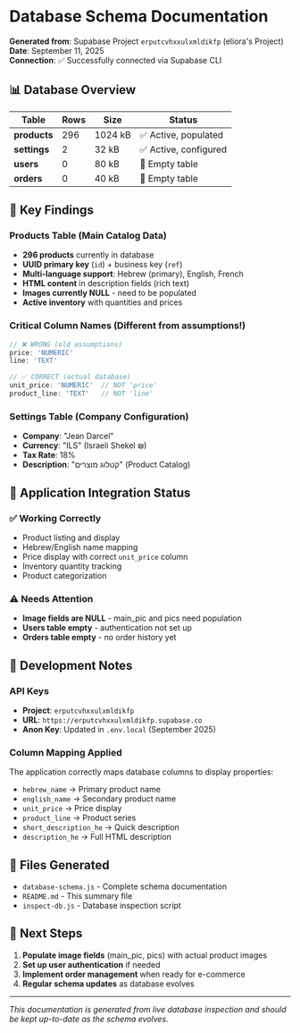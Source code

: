 # Database Schema Documentation

**Generated from**: Supabase Project `erputcvhxxulxmldikfp` (eliora's Project)  
**Date**: September 11, 2025  
**Connection**: ✅ Successfully connected via Supabase CLI

## 📊 Database Overview

| Table | Rows | Size | Status |
|-------|------|------|--------|
| **products** | 296 | 1024 kB | ✅ Active, populated |
| **settings** | 2 | 32 kB | ✅ Active, configured |
| **users** | 0 | 80 kB | 📝 Empty table |
| **orders** | 0 | 40 kB | 📝 Empty table |

## 🔑 Key Findings

### Products Table (Main Catalog Data)
- **296 products** currently in database
- **UUID primary key** (`id`) + business key (`ref`)
- **Multi-language support**: Hebrew (primary), English, French
- **HTML content** in description fields (rich text)
- **Images currently NULL** - need to be populated
- **Active inventory** with quantities and prices

### Critical Column Names (Different from assumptions!)
```javascript
// ❌ WRONG (old assumptions)
price: 'NUMERIC'
line: 'TEXT'

// ✅ CORRECT (actual database)
unit_price: 'NUMERIC'  // NOT 'price'
product_line: 'TEXT'   // NOT 'line'
```

### Settings Table (Company Configuration)
- **Company**: "Jean Darcel"
- **Currency**: "ILS" (Israeli Shekel ₪)
- **Tax Rate**: 18%
- **Description**: "קטלוג מוצרים" (Product Catalog)

## 🎯 Application Integration Status

### ✅ Working Correctly
- Product listing and display
- Hebrew/English name mapping
- Price display with correct `unit_price` column
- Inventory quantity tracking
- Product categorization

### ⚠️ Needs Attention
- **Image fields are NULL** - main_pic and pics need population
- **Users table empty** - authentication not set up
- **Orders table empty** - no order history yet

## 🔧 Development Notes

### API Keys
- **Project**: `erputcvhxxulxmldikfp`
- **URL**: `https://erputcvhxxulxmldikfp.supabase.co`
- **Anon Key**: Updated in `.env.local` (September 2025)

### Column Mapping Applied
The application correctly maps database columns to display properties:
- `hebrew_name` → Primary product name
- `english_name` → Secondary product name  
- `unit_price` → Price display
- `product_line` → Product series
- `short_description_he` → Quick description
- `description_he` → Full HTML description

## 📁 Files Generated
- `database-schema.js` - Complete schema documentation
- `README.md` - This summary file
- `inspect-db.js` - Database inspection script

## 🚀 Next Steps
1. **Populate image fields** (main_pic, pics) with actual product images
2. **Set up user authentication** if needed
3. **Implement order management** when ready for e-commerce
4. **Regular schema updates** as database evolves

---
*This documentation is generated from live database inspection and should be kept up-to-date as the schema evolves.*
